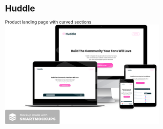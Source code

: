 # Huddle
 Product landing page with curved sections
![alt text](assets/screenshots/smartmockups_l849vw4z.png?raw=true)
